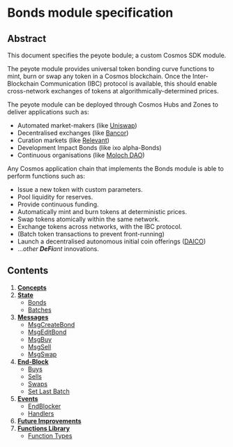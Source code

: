 # Bonds module specification

## Abstract

This document specifies the peyote bodule; a custom Cosmos SDK module.

The peyote module provides universal token bonding curve functions to mint, burn or swap any token in a Cosmos blockchain. Once the Inter-Blockchain Communication \(IBC\) protocol is available, this should enable cross-network exchanges of tokens at algorithmically-determined prices.

The peyote module can be deployed through Cosmos Hubs and Zones to deliver applications such as:

* Automated market-makers \(like [Uniswap](https://uniswap.io)\)
* Decentralised exchanges \(like [Bancor](https://bancor.network)\)
* Curation markets \(like [Relevant](https://github.com/relevant-community/contracts/tree/bondingCurves/contracts)\)
* Development Impact Bonds \(like ixo alpha-Bonds\)
* Continuous organisations \(like [Moloch DAO](https://molochdao.com/)\)

Any Cosmos application chain that implements the Bonds module is able to perform functions such as:

* Issue a new token with custom parameters.
* Pool liquidity for reserves.
* Provide continuous funding.
* Automatically mint and burn tokens at deterministic prices.
* Swap tokens atomically within the same network.
* Exchange tokens across networks, with the IBC protocol.
* \(Batch token transactions to prevent front-running\)
* Launch a decentralised autonomous initial coin offerings \([DAICO](https://ethresear.ch/t/explanation-of-daicos/465)\)
* ..._other **DeFi**ant_ innovations.

## Contents

1. [**Concepts**](01_concepts.md)
2. [**State**](02_state.md)
   * [Bonds](02_state.md#peyote)
   * [Batches](02_state.md#batches)
3. [**Messages**](03_messages.md)
   * [MsgCreateBond](03_messages.md#msgcreatebond)
   * [MsgEditBond](03_messages.md#msgeditbond)
   * [MsgBuy](03_messages.md#msgbuy)
   * [MsgSell](03_messages.md#msgsell)
   * [MsgSwap](03_messages.md#msgswap)
4. [**End-Block**](04_end_block.md)
   * [Buys](04_end_block.md#buys)
   * [Sells](04_end_block.md#sells)
   * [Swaps](04_end_block.md#swaps)
   * [Set Last Batch](04_end_block.md#set-last-batch)
5. [**Events**](05_events.md)
   * [EndBlocker](05_events.md#endblocker)
   * [Handlers](05_events.md#handlers)
6. [**Future Improvements**](06_future_improvements.md)
7. [**Functions Library**](07_functions_library.md)
   * [Function Types](07_functions_library.md#function-types)

